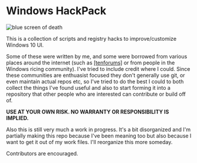 # Windows HackPack

![blue screen of death](https://www.howtogeek.com/wp-content/uploads/2017/11/xWindows95.png.pagespeed.gp+jp+jw+pj+ws+js+rj+rp+rw+ri+cp+md.ic.w7HDRbAScr.png)

This is a collection of scripts and registry hacks to improve/customize Windows 10 UI. 

Some of these were written by me, and some were borrowed from various places around the internet (such as [[tenforums]](https://www.tenforums.com/tutorials/) or from people in the Windows ricing community). I've tried to include credit where I could. Since these communities are enthuasist focused they don't generally use git, or even maintain actual repos etc, so I've tried to do the best I could to both collect the things I've found useful and also to start forming it into a repository that other people who are interested can contribute or build off of. 

**USE AT YOUR OWN RISK. NO WARRANTY OR RESPONSIBILITY IS IMPLIED.**

Also this is still very much a work in progress. It's a bit disorganized and I'm partially making this repo because I've been meaning too but also because I want to get it out of my work files. I'll reorganize this more someday. 

Contributors are encouraged. 